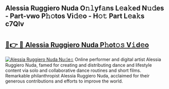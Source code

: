 ## Alessia Ruggiero Nuda O𝚗𝚕yf𝚊ns L𝚎a𝚔ed N𝚞𝚍es - Part-vwo P𝚑𝚘tos Vi𝚍𝚎o - H𝚘𝚝 Part L𝚎a𝚔s c7Qlv

# <h2><a href="http://kfb7ow.oniu.top/?m=Alessia+Ruggiero+Nuda">🔗👉 🔴 Alessia Ruggiero Nuda P𝚑ot𝚘𝚜 V𝚒d𝚎o</a></h2>

[![Alessia Ruggiero Nuda Nu𝚍e𝚜](https://i.imgur.com/0qMVB7G.gif)](http://kfb7ow.oniu.top/?m=Alessia+Ruggiero+Nuda)
Online performer and digital artist Alessia Ruggiero Nuda, famed for creating and distributing dance and lifestyle content via solo and collaborative dance routines and short films. Remarkable philanthropist Alessia Ruggiero Nuda, acclaimed for their generous contributions and efforts to improve the world.  
